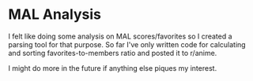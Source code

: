 # MAL Analysis
I felt like doing some analysis on MAL scores/favorites so I created a parsing tool for that purpose. 
So far I've only written code for calculating and sorting favorites-to-members ratio and posted it to r/anime.

I might do more in the future if anything else piques my interest.

